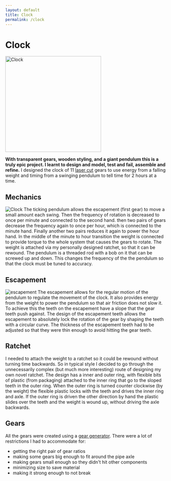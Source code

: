 ```yaml
---
layout: default
title: Clock
permalink: /clock
---
```


# Clock
<img alt="Clock" src="/sebsite/images/clock1.jpg" height="300" id="rightfloat"> 

**With transparent gears, wooden styling, and a giant pendulum this is a truly epic project. I learnt to design and model, test and fail, assemble and refine.**
I designed the clock of 11 [laser cut](/sebsite/laser) gears to use energy from a falling weight and timing from a swinging pendulum to tell time for 2 hours at a time. 

## Mechanics
<clearfix>
    <img alt="Clock" src="/sebsite/images/clockgif.gif" id="rightfloat"> 
The ticking pendulum allows the escapement (first gear) to move a small amount each swing. Then the frequency of rotation is decreased to once per minute and connected to the second hand. then two pairs of gears decrease the frequency again to once per hour, which is connected to the minute hand. Finally another two pairs reduces it again to power the hour hand. In the middle of the minute to hour transition the weight is connected to provide torque to the whole system that causes the gears to rotate. The weight is attached via my personally designed ratchet, so that it can be rewound.
The pendulum is a threaded rod with a bob on it that can be screwed up and down. This changes the frequency of the the pendulum so that the clock must be tuned to accuracy.
</clearfix>

## Escapement 
<img alt="escapement" src="/sebsite/images/escapement.jpg" id="rightfloat"> 
The escapement allows for the regular motion of the pendulum to regulate the movement of the clock. It also provides energy from the weight to power the pendulum so that air friction does not slow it. To achieve this the teeth on the escapement have a slope that the gear teeth push against.
The design of the escapement teeth allows the escapement to absolutely lock the rotation of the gear by shaping the teeth with a circular curve.
The thickness of the escapement teeth had to be adjusted so that they were thin enough to avoid hitting the gear teeth. 

## Ratchet
I needed to attach the weight to a ratchet so it could be rewound without turning time backwards. So in typical style I decided to go through the unnecessarily complex (but much more interesting) route of designing my own novel ratchet. 
The design has a inner and outer ring, with flexible bits of plastic (from packaging) attached to the inner ring that go to the sloped teeth in the outer ring. When the outer ring is turned counter clockwise (by the weight) the flexible plastic locks with the teeth and drives the inner ring and axle. If the outer ring is driven the other direction by hand the plastic slides over the teeth and the weight is wound up, without driving the axle backwards. 

## Gears
All the gears were created using a <a href="https://geargenerator.com/">gear generator</a>. There were a lot of restrictions I had to accommodate for: 
- getting the right pair of gear ratios
- making some gears big enough to fit around the pipe axle
- making gears small enough so they didn't hit other components
- minimizing size to save material 
- making it strong enough to not break
